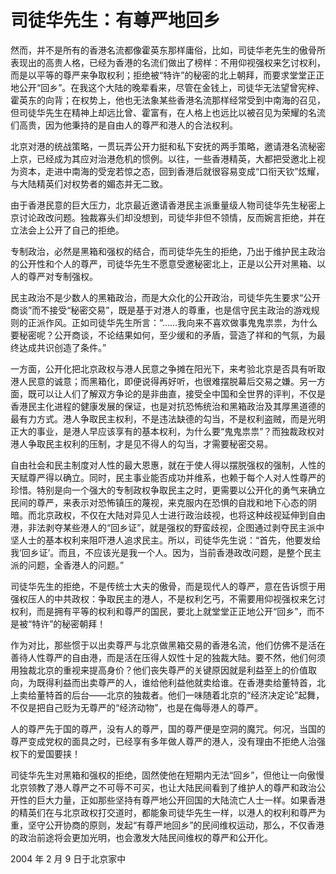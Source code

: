 # 司徒华先生：有尊严地回乡
然而，并不是所有的香港名流都像霍英东那样庸俗，比如，司徒华老先生的傲骨所表现出的高贵人格，已经为香港的名流们做出了榜样：不用仰视强权来乞讨权利，而是以平等的尊严来争取权利；拒绝被“特许”的秘密的北上朝拜，而要求堂堂正正地公开“回乡”。在我这个大陆的晚辈看来，尽管在金钱上，司徒华无法望曾宪梓、霍英东的向背；在权势上，他也无法象某些香港名流那样经常受到中南海的召见，但司徒华先生在精神上却远比曾、霍富有，在人格上也远比以被召见为荣耀的名流们高贵，因为他秉持的是自由人的尊严和港人的合法权利。

北京对港的统战策略，一贯玩弄公开力挺和私下安抚的两手策略，邀请港名流秘密上京，已经成为其应对治港危机的惯例。以往，一些香港精英，大都把受邀北上视为资本，走进中南海的受宠若惊之态，回到香港后就很容易变成“口衔天钦”炫耀，与大陆精英们对权势者的媚态并无二致。

由于香港民意的巨大压力，北京最近邀请香港民主派重量级人物司徒华先生秘密上京讨论政改问题。独裁寡头们却没想到，司徒华非但不领情，反而婉言拒绝，并在立法会上公开了自己的拒绝。

专制政治，必然是黑箱和强权的结合，而司徒华先生的拒绝，乃出于维护民主政治的公开性和个人的尊严，司徒华先生不愿意受邀秘密北上，正是以公开对黑箱、以人的尊严对专制强权。

民主政治不是少数人的黑箱政治，而是大众化的公开政治，司徒华先生要求“公开商谈”而不接受“秘密交易”，既是基于对港人的尊重，也是信守民主政治的游戏规则的正派作风。正如司徒华先生所言：“……我向来不喜欢做事鬼鬼祟祟，为什么要秘密呢？公开商谈，不论结果如何，至少缓和的矛盾，营造了祥和的气氛，为最终达成共识创造了条件。”

一方面，公开化把北京政权与港人民意之争摊在阳光下，来考验北京是否具有听取港人民意的诚意；而黑箱化，即便说得再好听，也很难摆脱幕后交易之嫌。另一方面，既可以让人们了解双方争论的是非曲直，接受全中国和全世界的评判，不仅是香港民主化进程的健康发展的保证，也是对抗恐怖统治和黑箱政治及其厚黑道德的最有力方式。港人争取民主权利，不是违法缺德的勾当，不是权利盗贼，而是光明正大的事业，是港人早应该享有的基本权利，为什么要“鬼鬼祟祟”？而独裁政权对港人争取民主权利的压制，才是见不得人的勾当，才需要秘密交易。

自由社会和民主制度对人性的最大恩惠，就在于使人得以摆脱强权的强制，人性的天赋尊严得以确立。同时，民主事业能否成功并维系，也赖于每个人对人性尊严的珍惜。特别是向一个强大的专制政权争取民主之时，更需要以公开化的勇气来确立民间的尊严，来表示对恐怖镇压的蔑视，来克服内在恐惧的自戕和地下心态的阴暗。而北京政权，不仅在大陆对异见人士进行政治歧视，也将这种歧视延伸到自由港，非法剥夺某些港人的“回乡证”，就是强权的野蛮歧视，企图通过剥夺民主派中坚人士的基本权利来阻吓港人追求民主。所以，司徒华先生说：“首先，他要发给我‘回乡证’。而且，不应该光是我一个人。因为，当前香港政改问题，是整个民主派的问题，全香港人的问题。”

司徒华先生的拒绝，不是传统士大夫的傲骨，而是现代人的尊严，意在告诉惯于用强权压人的中共政权：争取民主的港人，不是权利乞丐，不需要用仰视强权来乞讨权利，而是拥有平等的权利和尊严的国民，要北上就堂堂正正地公开“回乡”，而不是被“特许”的秘密朝拜！

作为对比，那些惯于以出卖尊严与北京做黑箱交易的香港名流，他们仿佛不是活在善待人性尊严的自由港，而是活在压得人奴性十足的独裁大陆。要不然，他们何须用独裁北京的重视来提高身价？他们丧失尊严的关键原因就是利益至上的价值取向，为既得利益而出卖尊严的人，谁给他利益他就卖给谁。在香港卖给董特首，北上卖给董特首的后台——北京的独裁者。他们一味随着北京的“经济决定论”起舞，不仅是把自己贬为无尊严的“经济动物”，也是在侮辱港人的尊严。

人的尊严先于国的尊严，没有人的尊严，国的尊严便是空洞的魔咒。何况，当国的尊严变成党权的面具之时，已经享有多年做人尊严的港人，没有理由不拒绝人治强权下的爱国要挟！

司徒华先生对黑箱和强权的拒绝，固然使他在短期内无法“回乡”，但他让一向傲慢北京领教了港人尊严之不可辱不可买，也让大陆民间看到了维护人的尊严和政治公开性的巨大力量，正如那些坚持有尊严地公开回国的大陆流亡人士一样。如果香港的精英们在与北京政权打交道时，都能象司徒华先生一样，以港人的权利和尊严为重，坚守公开协商的原则，发起“有尊严地回乡”的民间维权运动，那么，不仅香港的政治前途将会更加光明，也会激发大陆民间维权的尊严和公开化。

2004 年 2 月 9 日于北京家中